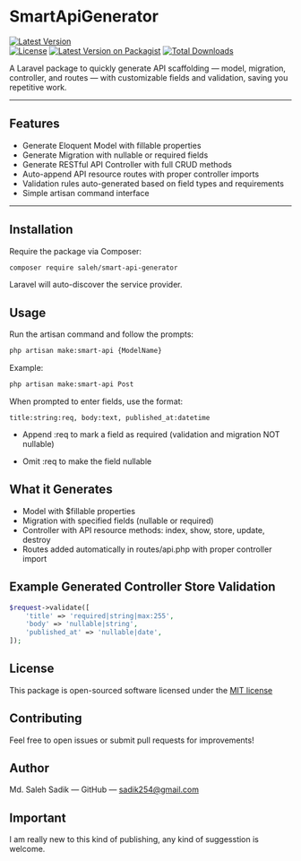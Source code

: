 # SmartApiGenerator

[![Latest Version](https://img.shields.io/github/v/release/sadik254/smart-api-generator?style=flat-square)](https://github.com/sadik254/smart-api-generator/releases)  
[![License](https://img.shields.io/github/license/sadik254/smart-api-generator?style=flat-square)](LICENSE) 
[![Latest Version on Packagist](https://img.shields.io/packagist/v/sadik254/smart-api-generator.svg?style=flat-square)](https://packagist.org/packages/saleh/smart-api-generator)
[![Total Downloads](https://img.shields.io/packagist/dt/sadik254/smart-api-generator.svg?style=flat-square)](https://packagist.org/packages/saleh/smart-api-generator)


A Laravel package to quickly generate API scaffolding — model, migration, controller, and routes — with customizable fields and validation, saving you repetitive work.

---

## Features

- Generate Eloquent Model with fillable properties  
- Generate Migration with nullable or required fields  
- Generate RESTful API Controller with full CRUD methods  
- Auto-append API resource routes with proper controller imports  
- Validation rules auto-generated based on field types and requirements  
- Simple artisan command interface  

---

## Installation

Require the package via Composer:

```bash
composer require saleh/smart-api-generator
```
Laravel will auto-discover the service provider.

## Usage

Run the artisan command and follow the prompts:

```bash
php artisan make:smart-api {ModelName}
```

Example:

```bash
php artisan make:smart-api Post
```

When prompted to enter fields, use the format:

```
title:string:req, body:text, published_at:datetime
```

- Append :req to mark a field as required (validation and migration NOT nullable)

- Omit :req to make the field nullable 

## What it Generates

- Model with $fillable properties
- Migration with specified fields (nullable or required)
- Controller with API resource methods: index, show, store, update, destroy
- Routes added automatically in routes/api.php with proper controller import

## Example Generated Controller Store Validation

```php
$request->validate([
    'title' => 'required|string|max:255',
    'body' => 'nullable|string',
    'published_at' => 'nullable|date',
]);
```
## License
This package is open-sourced software licensed under the [MIT license](https://opensource.org/licenses/MIT)

## Contributing
Feel free to open issues or submit pull requests for improvements!

## Author
Md. Saleh Sadik — GitHub — sadik254@gmail.com

## Important
I am really new to this kind of publishing, any kind of suggesstion is welcome. 